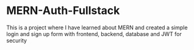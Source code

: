 # MERN-Auth-Fullstack
This is a project where I have learned about MERN and created a simple login and sign up form with frontend, backend, database and JWT for security
